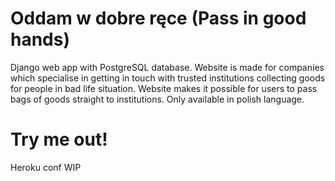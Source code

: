 # Oddam w dobre ręce (Pass in good hands)

Django web app with PostgreSQL database. Website is made for companies which specialise in getting in touch with trusted institutions collecting goods for people in bad life situation. Website makes it possible for users to pass bags of goods straight to institutions. Only available in polish language.

# Try me out!
Heroku conf WIP
